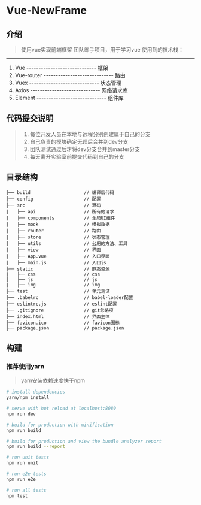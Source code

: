 ﻿# Vue-NewFrame

## 介绍
> 使用vue实现前端框架
> 团队练手项目，用于学习vue
> 使用到的技术栈：

----------
 1. Vue        -----------------------------  框架
 2. Vue-router -----------------------------  路由
 3. Vuex       -----------------------------  状态管理
 4. Axios      -----------------------------  网络请求库
 5. Element    -----------------------------  组件库

## **代码提交说明**

> 1. 每位开发人员在本地与远程分别创建属于自己的分支
> 2. 自己负责的模块确定无误后合并到dev分支
> 3. 团队测试通过后才将dev分支合并到master分支
> 4. 每天离开实验室前提交代码到自己的分支

## 目录结构
```shell
├── build                    // 编译后代码
├── config                   // 配置
├── src                      // 源码
|   ├── api                  // 所有的请求
|   ├── components           // 全局UI组件
|   ├── mock                 // 模拟数据
|   ├── router               // 路由
|   ├── store                // 状态管理
|   ├── utils                // 公用的方法、工具
|   ├── view                 // 界面
|   ├── App.vue              // 入口界面
|   ├── main.js              // 入口js
├── static                   // 静态资源
|   ├── css                  // css
|   ├── js                   // js
|   ├── img                  // img
├── test                     // 单元测试
├── .babelrc                 // babel-loader配置
├── eslintrc.js              // eslint配置
├── .gitignore               // git忽略项
├── index.html               // 界面主体
├── favicon.ico              // favicon图标
├── package.json             // package.json
```

## 构建
### 推荐使用yarn
> yarn安装依赖速度快于npm
``` bash
# install dependencies
yarn/npm install

# serve with hot reload at localhost:8080
npm run dev

# build for production with minification
npm run build

# build for production and view the bundle analyzer report
npm run build --report

# run unit tests
npm run unit

# run e2e tests
npm run e2e

# run all tests
npm test
```